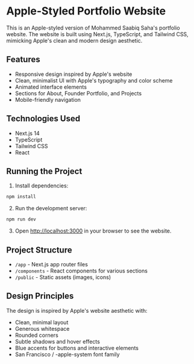 # Apple-Styled Portfolio Website

This is an Apple-styled version of Mohammed Saabiq Saha's portfolio website. The website is built using Next.js, TypeScript, and Tailwind CSS, mimicking Apple's clean and modern design aesthetic.

## Features

- Responsive design inspired by Apple's website
- Clean, minimalist UI with Apple's typography and color scheme 
- Animated interface elements
- Sections for About, Founder Portfolio, and Projects
- Mobile-friendly navigation

## Technologies Used

- Next.js 14
- TypeScript
- Tailwind CSS
- React

## Running the Project

1. Install dependencies:
```bash
npm install
```

2. Run the development server:
```bash
npm run dev
```

3. Open [http://localhost:3000](http://localhost:3000) in your browser to see the website.

## Project Structure

- `/app` - Next.js app router files
- `/components` - React components for various sections
- `/public` - Static assets (images, icons)

## Design Principles

The design is inspired by Apple's website aesthetic with:
- Clean, minimal layout
- Generous whitespace
- Rounded corners
- Subtle shadows and hover effects
- Blue accents for buttons and interactive elements
- San Francisco / -apple-system font family 